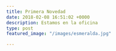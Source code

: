 ```yaml
---
title: Primera Novedad
date: 2018-02-08 16:51:02 +0000
description: Estamos en la oficina
type: post
featured_image: "/images/esmeralda.jpg"

---
```

